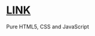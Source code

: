 # [LINK](https://crasher746.github.io/night-theme-toggle/ "pixel-button-hover-animation-effects")
Pure HTML5, CSS and JavaScript
